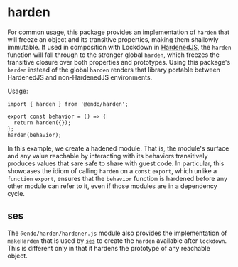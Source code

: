 # harden

For common usage, this package provides an implementation of `harden` that will
freeze an object and its transitive properties, making them shallowly
immutable.
If used in composition with Lockdown in [HardenedJS](https://hardenedjs.org),
the `harden` function will fall through to the stronger global `harden`, which
freezes the transitive closure over both properties and prototypes.
Using this package's `harden` instead of the global `harden` renders that
library portable between HardenedJS and non-HardenedJS environments.

Usage:

```
import { harden } from '@endo/harden';

export const behavior = () => {
  return harden({});
};
harden(behavior);
```

In this example, we create a hadened module.
That is, the module's surface and any value reachable by interacting with its
behaviors transitively produces values that sare safe to share with guest code.
In particular, this showcases the idiom of calling `harden` on a `const`
`export`, which unlike a `function` `export`, ensures that the `behavior`
function is hardened before any other module can refer to it, even if those
modules are in a dependency cycle.

## ses

The `@endo/harden/hardener.js` module also provides the implementation of
`makeHarden` that is used by [`ses`][SES] to create the `harden` available after
`lockdown`.
This is different only in that it hardens the prototype of any reachable
object.

[SES]: https://github.com/endojs/endo/tree/master/packages/ses
